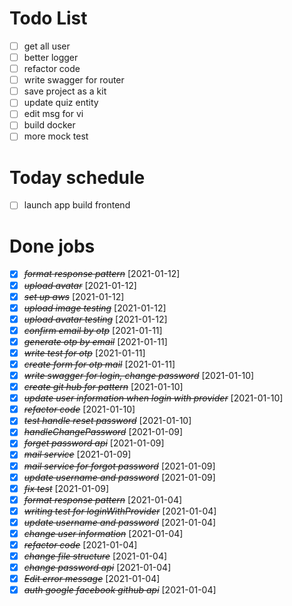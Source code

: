 # Todo List

- [ ] get all user
- [ ] better logger
- [ ] refactor code
- [ ] write swagger for router
- [ ] save project as a kit
- [ ] update quiz entity
- [ ] edit msg for vi
- [ ] build docker
- [ ] more mock test

# Today schedule

- [ ] launch app build frontend

# Done jobs

- [x] ~~_format response pattern_~~ [2021-01-12]
- [x] ~~_upload avatar_~~ [2021-01-12]
- [x] ~~_set up aws_~~ [2021-01-12]
- [x] ~~_upload image testing_~~ [2021-01-12]
- [x] ~~_upload avatar testing_~~ [2021-01-12]
- [x] ~~_confirm email by otp_~~ [2021-01-11]
- [x] ~~_generate otp by email_~~ [2021-01-11]
- [x] ~~_write test for otp_~~ [2021-01-11]
- [x] ~~_create form for otp mail_~~ [2021-01-11]
- [x] ~~_write swagger for login, change password_~~ [2021-01-10]
- [x] ~~_create git hub for pattern_~~ [2021-01-10]
- [x] ~~_update user information when login with provider_~~ [2021-01-10]
- [x] ~~_refactor code_~~ [2021-01-10]
- [x] ~~_test handle reset password_~~ [2021-01-10]
- [x] ~~_handleChangePassword_~~ [2021-01-09]
- [x] ~~_forget password api_~~ [2021-01-09]
- [x] ~~_mail service_~~ [2021-01-09]
- [x] ~~_mail service for forgot password_~~ [2021-01-09]
- [x] ~~_update username and password_~~ [2021-01-09]
- [x] ~~_fix test_~~ [2021-01-09]
- [x] ~~_format response pattern_~~ [2021-01-04]
- [x] ~~_writing test for loginWithProvider_~~ [2021-01-04]
- [x] ~~_update username and password_~~ [2021-01-04]
- [x] ~~_change user information_~~ [2021-01-04]
- [x] ~~_refactor code_~~ [2021-01-04]
- [x] ~~_change file structure_~~ [2021-01-04]
- [x] ~~_change password api_~~ [2021-01-04]
- [x] ~~_Edit error message_~~ [2021-01-04]
- [x] ~~_auth google facebook github api_~~ [2021-01-04]

